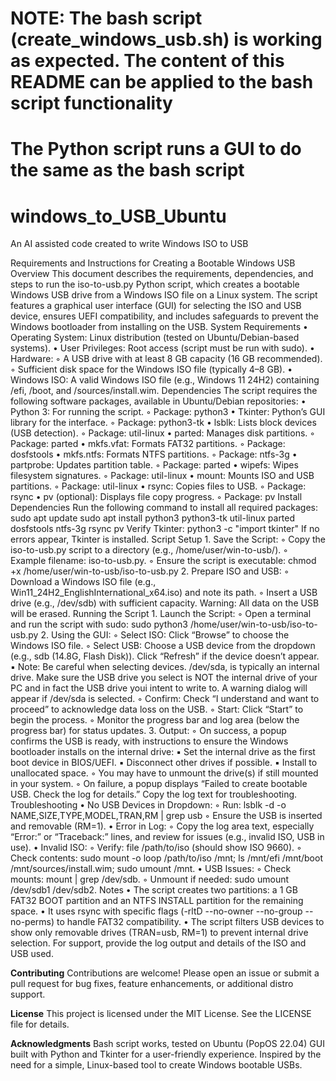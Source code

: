 # NOTE: The bash script (create_windows_usb.sh) is working as expected. The content of this README can be applied to the bash script functionality #
# The Python script runs a GUI to do the same as the bash script #

# windows_to_USB_Ubuntu
An AI assisted code created to write Windows ISO to USB

Requirements and Instructions for Creating a Bootable Windows USB
Overview
This document describes the requirements, dependencies, and steps to run the iso-to-usb.py Python script, which creates a bootable Windows USB drive from a Windows ISO file on a Linux system. The script features a graphical user interface (GUI) for selecting the ISO and USB device, ensures UEFI compatibility, and includes safeguards to prevent the Windows bootloader from installing on the USB.
System Requirements
    • Operating System: Linux distribution (tested on Ubuntu/Debian-based systems).
    • User Privileges: Root access (script must be run with sudo).
    • Hardware:
        ◦ A USB drive with at least 8 GB capacity (16 GB recommended).
        ◦ Sufficient disk space for the Windows ISO file (typically 4–8 GB).
    • Windows ISO: A valid Windows ISO file (e.g., Windows 11 24H2) containing /efi, /boot, and /sources/install.wim.
Dependencies
The script requires the following software packages, available in Ubuntu/Debian repositories:
    • Python 3: For running the script.
        ◦ Package: python3
    • Tkinter: Python’s GUI library for the interface.
        ◦ Package: python3-tk
    • lsblk: Lists block devices (USB detection).
        ◦ Package: util-linux
    • parted: Manages disk partitions.
        ◦ Package: parted
    • mkfs.vfat: Formats FAT32 partitions.
        ◦ Package: dosfstools
    • mkfs.ntfs: Formats NTFS partitions.
        ◦ Package: ntfs-3g
    • partprobe: Updates partition table.
        ◦ Package: parted
    • wipefs: Wipes filesystem signatures.
        ◦ Package: util-linux
    • mount: Mounts ISO and USB partitions.
        ◦ Package: util-linux
    • rsync: Copies files to USB.
        ◦ Package: rsync
    • pv (optional): Displays file copy progress.
        ◦ Package: pv
Install Dependencies
Run the following command to install all required packages:
sudo apt update
sudo apt install python3 python3-tk util-linux parted dosfstools ntfs-3g rsync pv
Verify Tkinter:
python3 -c "import tkinter"
If no errors appear, Tkinter is installed.
Script Setup
    1. Save the Script:
        ◦ Copy the iso-to-usb.py script to a directory (e.g., /home/user/win-to-usb/).
        ◦ Example filename: iso-to-usb.py.
        ◦ Ensure the script is executable:
          chmod +x /home/user/win-to-usb/iso-to-usb.py
    2. Prepare ISO and USB:
        ◦ Download a Windows ISO file (e.g., Win11_24H2_EnglishInternational_x64.iso) and note its path.
        ◦ Insert a USB drive (e.g., /dev/sdb) with sufficient capacity. Warning: All data on the USB will be erased.
Running the Script
    1. Launch the Script:
        ◦ Open a terminal and run the script with sudo:
          sudo python3 /home/user/win-to-usb/iso-to-usb.py
    2. Using the GUI:
        ◦ Select ISO: Click “Browse” to choose the Windows ISO file.
        ◦ Select USB: Choose a USB device from the dropdown (e.g., sdb (14.8G, Flash Disk)). Click “Refresh” if the device doesn’t appear.
            ▪ Note: Be careful when selecting devices. /dev/sda, is typically an internal drive. Make sure the USB drive you select is NOT the internal drive of your PC and in fact the USB drive youi intent to write to. A warning dialog will appear if /dev/sda is selected.
        ◦ Confirm: Check “I understand and want to proceed” to acknowledge data loss on the USB.
        ◦ Start: Click “Start” to begin the process.
        ◦ Monitor the progress bar and log area (below the progress bar) for status updates.
    3. Output:
        ◦ On success, a popup confirms the USB is ready, with instructions to ensure the Windows bootloader installs on the internal drive:
            ▪ Set the internal drive as the first boot device in BIOS/UEFI.
            ▪ Disconnect other drives if possible.
            ▪ Install to unallocated space.
        ◦ You may have to unmount the drive(s) if still mounted in your system.
        ◦ On failure, a popup displays “Failed to create bootable USB. Check the log for details.” Copy the log text for troubleshooting.
Troubleshooting
    • No USB Devices in Dropdown:
        ◦ Run: lsblk -d -o NAME,SIZE,TYPE,MODEL,TRAN,RM | grep usb
        ◦ Ensure the USB is inserted and removable (RM=1).
    • Error in Log:
        ◦ Copy the log area text, especially “Error:” or “Traceback:” lines, and review for issues (e.g., invalid ISO, USB in use).
    • Invalid ISO:
        ◦ Verify: file /path/to/iso (should show ISO 9660).
        ◦ Check contents: sudo mount -o loop /path/to/iso /mnt; ls /mnt/efi /mnt/boot /mnt/sources/install.wim; sudo umount /mnt.
    • USB Issues:
        ◦ Check mounts: mount | grep /dev/sdb.
        ◦ Unmount if needed: sudo umount /dev/sdb1 /dev/sdb2.
Notes
    • The script creates two partitions: a 1 GB FAT32 BOOT partition and an NTFS INSTALL partition for the remaining space.
    • It uses rsync with specific flags (-rltD --no-owner --no-group --no-perms) to handle FAT32 compatibility.
    • The script filters USB devices to show only removable drives (TRAN=usb, RM=1) to prevent internal drive selection.
For support, provide the log output and details of the ISO and USB used.


**Contributing**
Contributions are welcome! Please open an issue or submit a pull request for bug fixes, feature enhancements, or additional distro support.

**License**
This project is licensed under the MIT License. See the LICENSE file for details.

**Acknowledgments**
Bash script works, tested on Ubuntu (PopOS 22.04)
GUI built with Python and Tkinter for a user-friendly experience.
Inspired by the need for a simple, Linux-based tool to create Windows bootable USBs.
